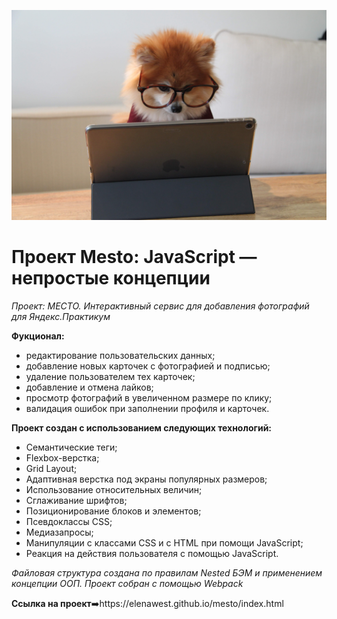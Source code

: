 ![](./ReadMe.jpg)
# Проект Mesto: JavaScript — непростые концепции

_Проект: МЕСТО. Интерактивный сервис для добавления фотографий для Яндекс.Практикум_

**Фукционал:**
- редактирование пользовательских данных;
- добавление новых карточек с фотографией и подписью;
- удаление пользователем тех карточек;
- добавление и отмена лайков;
- просмотр фотографий в увеличенном размере по клику;
- валидация ошибок при заполнении профиля и карточек.

**Проект создан с использованием следующих технологий:**
- Семантические теги;
- Flexbox-верстка;
- Grid Layout;
- Адаптивная верстка под экраны популярных размеров;
- Использование относительных величин;
- Сглаживание шрифтов;
- Позиционирование блоков и элементов;
- Псевдоклассы CSS;
- Медиазапросы;
- Манипуляции с классами CSS и с HTML при помощи JavaScript;
- Реакция на действия пользователя с помощью JavaScript.

_Файловая структура создана по правилам Nested БЭМ и применением концепции ООП._
_Проект собран с помощью Webpack_

**Ссылка на проект**➡️https://elenawest.github.io/mesto/index.html
